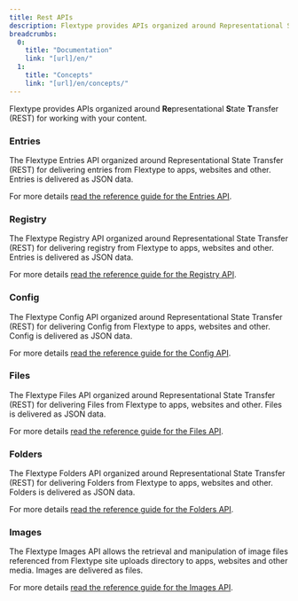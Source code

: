 ```yaml
---
title: Rest APIs
description: Flextype provides APIs organized around Representational State Transfer (REST) APIs for working with your content. Each of these APIs serve a different purpose, so which one to use depends on what you want to do.
breadcrumbs:
  0:
    title: "Documentation"
    link: "[url]/en/"
  1:
    title: "Concepts"
    link: "[url]/en/concepts/"
---
```


Flextype provides APIs organized around <b>Re</b>presentational <b>S</b>tate <b>T</b>ransfer (REST) for working with your content.

### Entries

The Flextype Entries API organized around Representational State Transfer (REST) for delivering entries from Flextype to apps, websites and other. Entries is delivered as JSON data.

For more details <a href="[url]/en/api/entries">read the reference guide for the Entries API</a>.

### Registry

The Flextype Registry API organized around Representational State Transfer (REST) for delivering registry from Flextype to apps, websites and other. Entries is delivered as JSON data.

For more details <a href="[url]/en/api/registry">read the reference guide for the Registry API</a>.

### Config

The Flextype Config API organized around Representational State Transfer (REST) for delivering Config from Flextype to apps, websites and other. Config is delivered as JSON data.

For more details <a href="[url]/en/api/config">read the reference guide for the Config API</a>.

### Files

The Flextype Files API organized around Representational State Transfer (REST) for delivering Files from Flextype to apps, websites and other. Files is delivered as JSON data.

For more details <a href="[url]/en/api/files">read the reference guide for the Files API</a>.

### Folders

The Flextype Folders API organized around Representational State Transfer (REST) for delivering Folders from Flextype to apps, websites and other. Folders is delivered as JSON data.

For more details <a href="[url]/en/api/folders">read the reference guide for the Folders API</a>.

### Images

The Flextype Images API allows the retrieval and manipulation of image files referenced from Flextype site uploads directory to apps, websites and other media. Images are delivered as files.

For more details <a href="[url]/en/api/images">read the reference guide for the Images API</a>.
